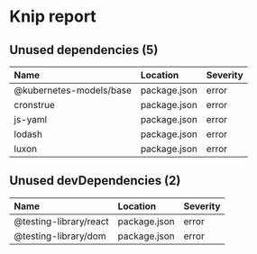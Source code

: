 # Knip report

## Unused dependencies (5)

| Name                    | Location     | Severity |
| :---------------------- | :----------- | :------- |
| @kubernetes-models/base | package.json | error    |
| cronstrue               | package.json | error    |
| js-yaml                 | package.json | error    |
| lodash                  | package.json | error    |
| luxon                   | package.json | error    |

## Unused devDependencies (2)

| Name                   | Location     | Severity |
| :--------------------- | :----------- | :------- |
| @testing-library/react | package.json | error    |
| @testing-library/dom   | package.json | error    |


